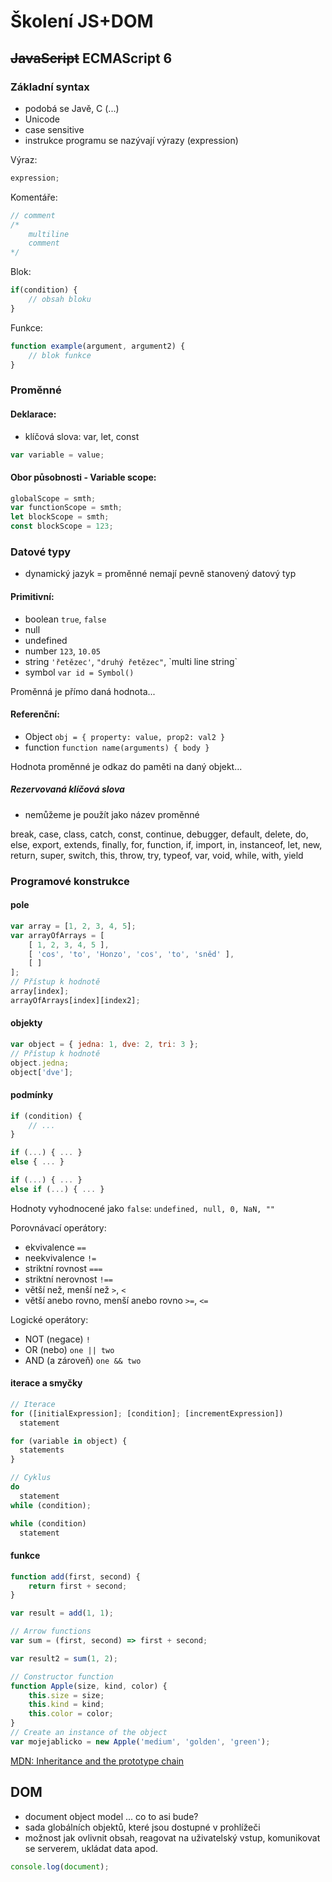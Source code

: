 # Školení JS+DOM

## ~~JavaScript~~ ECMAScript 6

### Základní syntax
- podobá se Javě, C (...)
- Unicode
- case sensitive
- instrukce programu se nazývají výrazy (expression)

Výraz:
```js
expression;
```

Komentáře:
```js
// comment
/* 
	multiline
	comment
*/
```

Blok:
```js
if(condition) {
	// obsah bloku
}
```

Funkce:
```js
function example(argument, argument2) {
	// blok funkce
}
```

### Proměnné

#### Deklarace:
- klíčová slova: var, let, const

```js
var variable = value;
```

#### Obor působnosti - Variable scope:
```js
globalScope = smth;
var functionScope = smth;
let blockScope = smth;
const blockScope = 123;
```

### Datové typy
- dynamický jazyk = proměnné nemají pevně stanovený datový typ

#### Primitivní:

- boolean `true`, `false`
- null
- undefined
- number `123`, `10.05`
- string `'řetězec'`, `"druhý řetězec"`, \`multi line string\`
- symbol `var id = Symbol()`

Proměnná je přímo daná hodnota...  

#### Referenční:

- Object `obj = { property: value, prop2: val2 }`
- function `function name(arguments) { body }`

Hodnota proměnné je odkaz do paměti na daný objekt...

##### Rezervovaná klíčová slova

- nemůžeme je použít jako název proměnné

break, case, class, catch, const, continue, debugger, default, delete, do, else, export, extends, finally, for, function, if, import, in, instanceof, let, new, return, super, switch, this, throw, try, typeof, var, void, while, with, yield

### Programové konstrukce

#### pole
```js
var array = [1, 2, 3, 4, 5];
var arrayOfArrays = [
	[ 1, 2, 3, 4, 5 ],
	[ 'cos', 'to', 'Honzo', 'cos', 'to', 'sněd' ],
	[ ]
];
// Přístup k hodnotě 
array[index];
arrayOfArrays[index][index2];
```

#### objekty
```js
var object = { jedna: 1, dve: 2, tri: 3 };
// Přístup k hodnotě
object.jedna;
object['dve'];
```

#### podmínky
```js
if (condition) { 
	// ...
}

if (...) { ... }
else { ... }

if (...) { ... }
else if (...) { ... }
```
Hodnoty vyhodnocené jako `false`: `undefined, null, 0, NaN, ""`

Porovnávací operátory:
- ekvivalence `==`
- neekvivalence `!=`
- striktní rovnost `===`
- striktní nerovnost `!==`
- větší než, menší než `>`, `<`
- větší anebo rovno, menší anebo rovno `>=`, `<=`

Logické operátory:
- NOT (negace) `!`
- OR (nebo) `one || two`
- AND (a zároveň) `one && two`

#### iterace a smyčky

```js
// Iterace
for ([initialExpression]; [condition]; [incrementExpression])
  statement

for (variable in object) {
  statements
}

// Cyklus 
do
  statement
while (condition);

while (condition)
  statement
```

#### funkce

```js
function add(first, second) {
	return first + second;
}

var result = add(1, 1);

// Arrow functions
var sum = (first, second) => first + second;

var result2 = sum(1, 2);

// Constructor function
function Apple(size, kind, color) {
    this.size = size;
    this.kind = kind;
    this.color = color;
}
// Create an instance of the object
var mojejablicko = new Apple('medium', 'golden', 'green');
```

[MDN: Inheritance and the prototype chain](https://developer.mozilla.org/en-US/docs/Web/JavaScript/Inheritance_and_the_prototype_chain)
## DOM

- document object model ... co to asi bude?
- sada globálních objektů, které jsou dostupné v prohlížeči
- možnost jak ovlivnit obsah, reagovat na uživatelský vstup, komunikovat se serverem, ukládat data apod.


```js
console.log(document);
```

